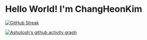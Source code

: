 # Hello World! I'm ChangHeonKim
[![GitHub Streak](https://streak-stats.demolab.com/?user=DenverCoder1)](https://git.io/streak-stats)

[![Ashutosh's github activity graph](https://github-readme-activity-graph.cyclic.app/graph?changheonkim=Ashutosh00710)](https://github.com/ashutosh00710/github-readme-activity-graph)
